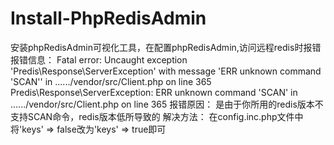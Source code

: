 # Install-PhpRedisAdmin
安装phpRedisAdmin可视化工具，在配置phpRedisAdmin,访问远程redis时报错
报错信息：
Fatal error: Uncaught exception 'Predis\Response\ServerException' with message 'ERR unknown command 'SCAN'' in ....../vendor/src/Client.php on line 365
Predis\Response\ServerException: ERR unknown command 'SCAN' in ....../vendor/src/Client.php on line 365
报错原因：
是由于你所用的redis版本不支持SCAN命令，redis版本低所导致的
解决方法：
在config.inc.php文件中
将'keys' => false改为'keys' => true即可

